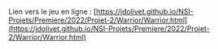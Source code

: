 Lien vers le jeu en ligne : 
[https://jdolivet.github.io/NSI-Projets/Premiere/2022/Projet-2/Warrior/Warrior.html](https://jdolivet.github.io/NSI-Projets/Premiere/2022/Projet-2/Warrior/Warrior.html)
